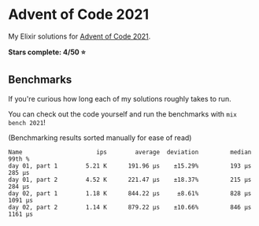 # Advent of Code 2021

My Elixir solutions for [Advent of Code 2021](https://adventofcode.com/2021).

**Stars complete: 4/50 :star:**

## Benchmarks

If you're curious how long each of my solutions roughly takes to run.

You can check out the code yourself and run the benchmarks with `mix bench 2021`!

(Benchmarking results sorted manually for ease of read)

```
Name                     ips        average  deviation         median         99th %
day 01, part 1        5.21 K      191.96 μs    ±15.29%         193 μs         285 μs
day 01, part 2        4.52 K      221.47 μs    ±18.37%         215 μs         284 μs
day 02, part 1        1.18 K      844.22 μs     ±8.61%         828 μs        1091 μs
day 02, part 2        1.14 K      879.22 μs    ±10.66%         846 μs        1161 μs
```
